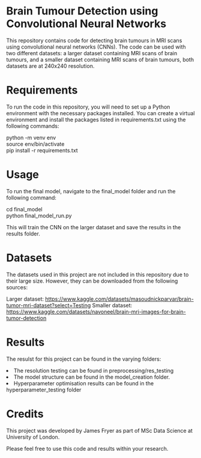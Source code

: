 # Brain Tumour Detection using Convolutional Neural Networks
This repository contains code for detecting brain tumours in MRI scans using convolutional neural networks (CNNs). The code can be used with two different datasets: a larger dataset containing MRI scans of brain tumours, and a smaller dataset containing MRI scans of brain tumours, both datasets are at 240x240 resolution.

# Requirements
To run the code in this repository, you will need to set up a Python environment with the necessary packages installed. You can create a virtual environment and install the packages listed in requirements.txt using the following commands:

python -m venv env <br>
source env/bin/activate <br>
pip install -r requirements.txt <br>

# Usage
To run the final model, navigate to the final_model folder and run the following command:

cd final_model <br>
python final_model_run.py

This will train the CNN on the larger dataset and save the results in the results folder.

# Datasets
The datasets used in this project are not included in this repository due to their large size. However, they can be downloaded from the following sources:

Larger dataset: https://www.kaggle.com/datasets/masoudnickparvar/brain-tumor-mri-dataset?select=Testing
Smaller dataset: https://www.kaggle.com/datasets/navoneel/brain-mri-images-for-brain-tumor-detection

# Results
The resulst for this project can be found in the varying folders:
<li> The resolution testing can be found in preprocessing/res_testing
<li> The model structure can be found in the model_creation folder.
<li> Hyperparameter optimisation results can be found in the hyperparameter_testing folder

# Credits
This project was developed by James Fryer as part of MSc Data Science at University of London.

Please feel free to use this code and results within your research.
